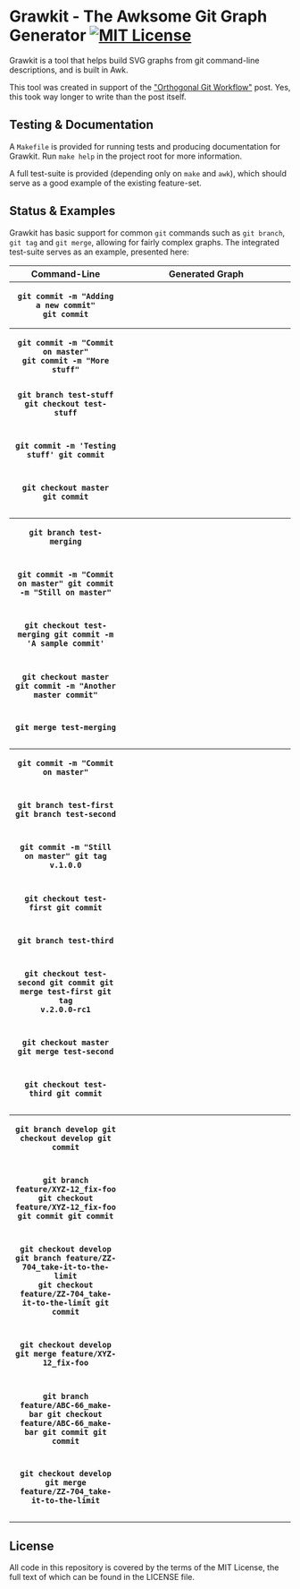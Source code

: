 # Grawkit - The Awksome Git Graph Generator [![MIT License][license-svg]][license-url]

Grawkit is a tool that helps build SVG graphs from git command-line descriptions, and is built in Awk.

This tool was created in support of the ["Orthogonal Git Workflow"][orthogonal-git] post. Yes, this took way longer to write than the post itself.

## Testing & Documentation

A `Makefile` is provided for running tests and producing documentation for Grawkit. Run `make help` in the project root for more information.

A full test-suite is provided (depending only on `make` and `awk`), which should serve as a good example of the existing feature-set.

## Status & Examples

Grawkit has basic support for common `git` commands such as `git branch`, `git tag` and `git merge`, allowing for fairly complex graphs. The integrated test-suite serves as an example, presented here:

<table>
	<tr>
		<th width="40%">Command-Line</th>
		<th>Generated Graph</th>
	</tr>
	<tr>
		<th><pre><code>git commit -m "Adding a new commit"
git commit</code></pre></th>
		<th><img src="https://rawgit.com/deuill/grawkit/b5708197cfcc526498053f9a07565a2d77615054/tests/02-master.svg" alt=""></th>
	</tr>
	<tr>
		<th><pre><code>git commit -m "Commit on master"
git commit -m "More stuff"

git branch test-stuff
git checkout test-stuff

git commit -m 'Testing stuff'
git commit

git checkout master
git commit</code></pre></th>
		<th><img src="https://rawgit.com/deuill/grawkit/b5708197cfcc526498053f9a07565a2d77615054/tests/03-branch.svg" alt=""></th>
	</tr>
	<tr>
		<th><pre><code>git branch test-merging

git commit -m "Commit on master"
git commit -m "Still on master"

git checkout test-merging
git commit -m 'A sample commit'

git checkout master
git commit -m "Another master commit"

git merge test-merging</code></pre></th>
		<th><img src="https://rawgit.com/deuill/grawkit/b5708197cfcc526498053f9a07565a2d77615054/tests/04-merge.svg" alt=""></th>
	</tr>
	<tr>
		<th><pre><code>git commit -m "Commit on master"

git branch test-first
git branch test-second

git commit -m "Still on master"
git tag v.1.0.0

git checkout test-first
git commit

git branch test-third

git checkout test-second
git commit
git merge test-first
git tag v.2.0.0-rc1

git checkout master
git merge test-second

git checkout test-third
git commit</code></pre></th>
		<th><img src="https://rawgit.com/deuill/grawkit/b5708197cfcc526498053f9a07565a2d77615054/tests/05-multi-branch.svg" alt=""></th>
	</tr>
	<tr>
		<th><pre><code>git branch develop
git checkout develop
git commit

git branch feature/XYZ-12_fix-foo
git checkout feature/XYZ-12_fix-foo
git commit
git commit

git checkout develop
git branch feature/ZZ-704_take-it-to-the-limit
git checkout feature/ZZ-704_take-it-to-the-limit
git commit

git checkout develop
git merge feature/XYZ-12_fix-foo

git branch feature/ABC-66_make-bar
git checkout feature/ABC-66_make-bar
git commit
git commit

git checkout develop
git merge feature/ZZ-704_take-it-to-the-limit</code></pre></th>
		<th><img src="https://rawgit.com/deuill/grawkit/b5708197cfcc526498053f9a07565a2d77615054/tests/06-feature-branch.svg" alt=""></th>
	</tr>
</table>

## License

All code in this repository is covered by the terms of the MIT License, the full text of which can be found in the LICENSE file.

[orthogonal-git]: https://deuill.org/post/orthogonal-git-workflow/
[license-url]: https://github.com/deuill/grawkit/blob/master/LICENSE
[license-svg]: https://img.shields.io/badge/license-MIT-blue.svg
